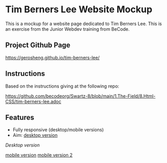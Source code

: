 
# Tim Berners Lee Website Mockup

This is a mockup for a website page dedicated to Tim Berners Lee. This is an exercise from the Junior Webdev training from BeCode.

## Project Github Page

https://gerosheng.github.io/tim-berners-lee/

## Instructions

Based on the instructions giving at the following repo:

https://github.com/becodeorg/Swartz-8/blob/main/1.The-Field/8.Html-CSS/tim-berners-lee.adoc



## Features

- Fully responsive (desktop/mobile versions)
- Aim: 
[desktop version](/images/timBernersLeeMockupDesktop.png)

*Desktop version*

[mobile version](/images/timBernersLeeMockupMobile1.png)
[mobile version 2](/images/timBernersLeeMockupMobile2.png)



